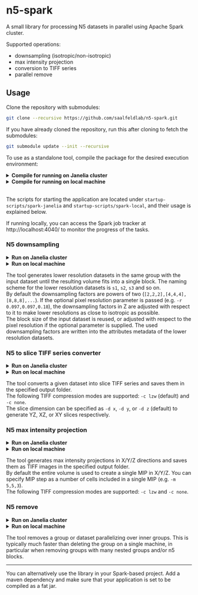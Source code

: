 # n5-spark
A small library for processing N5 datasets in parallel using Apache Spark cluster.

Supported operations:
* downsampling (isotropic/non-isotropic)
* max intensity projection
* conversion to TIFF series
* parallel remove

## Usage

Clone the repository with submodules:

```bash
git clone --recursive https://github.com/saalfeldlab/n5-spark.git 
```

If you have already cloned the repository, run this after cloning to fetch the submodules:
```bash
git submodule update --init --recursive
```

To use as a standalone tool, compile the package for the desired execution environment:

<details>
<summary><b>Compile for running on Janelia cluster</b></summary>

```bash
python build.py
```
</details>

<details>
<summary><b>Compile for running on local machine</b></summary>

```bash
python build-spark-local.py
```
</details>
<br/>

The scripts for starting the application are located under `startup-scripts/spark-janelia` and `startup-scripts/spark-local`, and their usage is explained below.

If running locally, you can access the Spark job tracker at http://localhost:4040/ to monitor the progress of the tasks.


### N5 downsampling

<details>
<summary><b>Run on Janelia cluster</b></summary>

```bash
spark-janelia/n5-downsample.py 
<number of cluster nodes> 
-n <path to n5 root> 
-i <input dataset> 
[-r <pixel resolution>]
```
</details>

<details>
<summary><b>Run on local machine</b></summary>

```bash
spark-local/n5-downsample.py 
-n <path to n5 root> 
-i <input dataset> 
[-r <pixel resolution>]
```
</details>

The tool generates lower resolution datasets in the same group with the input dataset until the resulting volume fits into a single block. The naming scheme for the lower resolution datasets is `s1`, `s2`, `s3` and so on.<br/>
By default the downsampling factors are powers of two (`[2,2,2],[4,4,4],[8,8,8],...`). If the optional pixel resolution parameter is passed (e.g. `-r 0.097,0.097,0.18`), the downsampling factors in Z are adjusted with respect to it to make lower resolutions as close to isotropic as possible.<br/>
The block size of the input dataset is reused, or adjusted with respect to the pixel resolution if the optional parameter is supplied. The used downsampling factors are written into the attributes metadata of the lower resolution datasets.


### N5 to slice TIFF series converter

<details>
<summary><b>Run on Janelia cluster</b></summary>

```bash
spark-janelia/n5-slice-tiff.py 
<number of cluster nodes> 
-n <path to n5 root> 
-i <input dataset> 
-o <output path> 
[-c <tiff compression>]
[-d <slice dimension>]
```
</details>

<details>
<summary><b>Run on local machine</b></summary>

```bash
spark-local/n5-slice-tiff.py 
-n <path to n5 root> 
-i <input dataset> 
-o <output path> 
[-c <tiff compression>]
[-d <slice dimension>]
```
</details>

The tool converts a given dataset into slice TIFF series and saves them in the specified output folder.<br/>
The following TIFF compression modes are supported: `-c lzw` (default) and `-c none`.<br/>
The slice dimension can be specified as `-d x`, `-d y`, or `-d z` (default) to generate YZ, XZ, or XY slices respectively.


### N5 max intensity projection

<details>
<summary><b>Run on Janelia cluster</b></summary>

```bash
spark-janelia/n5-mips.py 
<number of cluster nodes> 
-n <path to n5 root> 
-i <input dataset> 
-o <output path> 
[-c <tiff compression>]
[-m <mip step>]
```
</details>

<details>
<summary><b>Run on local machine</b></summary>

```bash
spark-local/n5-mips.py 
-n <path to n5 root> 
-i <input dataset> 
-o <output path> 
[-c <tiff compression>]
[-m <mip step>]
```
</details>

The tool generates max intensity projections in X/Y/Z directions and saves them as TIFF images in the specified output folder.<br/>
By default the entire volume is used to create a single MIP in X/Y/Z. You can specify MIP step as a number of cells included in a single MIP (e.g. `-m 5,5,3`).<br/>
The following TIFF compression modes are supported: `-c lzw` and `-c none`.


### N5 remove

<details>
<summary><b>Run on Janelia cluster</b></summary>

```bash
spark-janelia/n5-remove.py 
<number of cluster nodes> 
-n <path to n5 root> 
-i <input dataset or group>
```
</details>

<details>
<summary><b>Run on local machine</b></summary>

```bash
spark-local/n5-remove.py 
-n <path to n5 root> 
-i <input dataset or group>
```
</details>

The tool removes a group or dataset parallelizing over inner groups. This is typically much faster than deleting the group on a single machine, in particular when removing groups with many nested groups and/or n5 blocks.


-------------------------------------------------------------

You can alternatively use the library in your Spark-based project. Add a maven dependency and make sure that your application is set to be compiled as a fat jar.
